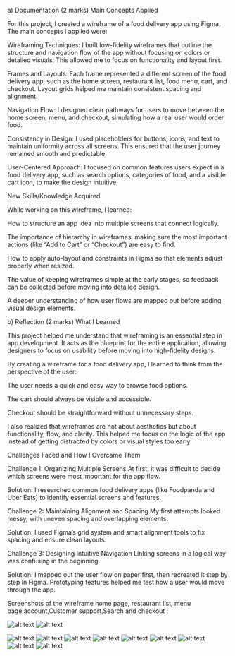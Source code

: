 a) Documentation (2 marks)
Main Concepts Applied

For this project, I created a wireframe of a food delivery app using Figma. The main concepts I applied were:

Wireframing Techniques: I built low-fidelity wireframes that outline the structure and navigation flow of the app without focusing on colors or detailed visuals. This allowed me to focus on functionality and layout first.

Frames and Layouts: Each frame represented a different screen of the food delivery app, such as the home screen, restaurant list, food menu, cart, and checkout. Layout grids helped me maintain consistent spacing and alignment.

Navigation Flow: I designed clear pathways for users to move between the home screen, menu, and checkout, simulating how a real user would order food.

Consistency in Design: I used placeholders for buttons, icons, and text to maintain uniformity across all screens. This ensured that the user journey remained smooth and predictable.

User-Centered Approach: I focused on common features users expect in a food delivery app, such as search options, categories of food, and a visible cart icon, to make the design intuitive.

New Skills/Knowledge Acquired

While working on this wireframe, I learned:

How to structure an app idea into multiple screens that connect logically.

The importance of hierarchy in wireframes, making sure the most important actions (like “Add to Cart” or “Checkout”) are easy to find.

How to apply auto-layout and constraints in Figma so that elements adjust properly when resized.

The value of keeping wireframes simple at the early stages, so feedback can be collected before moving into detailed design.

A deeper understanding of how user flows are mapped out before adding visual design elements.

b) Reflection (2 marks)
What I Learned

This project helped me understand that wireframing is an essential step in app development. It acts as the blueprint for the entire application, allowing designers to focus on usability before moving into high-fidelity designs.

By creating a wireframe for a food delivery app, I learned to think from the perspective of the user:

The user needs a quick and easy way to browse food options.

The cart should always be visible and accessible.

Checkout should be straightforward without unnecessary steps.

I also realized that wireframes are not about aesthetics but about functionality, flow, and clarity. This helped me focus on the logic of the app instead of getting distracted by colors or visual styles too early.

Challenges Faced and How I Overcame Them

Challenge 1: Organizing Multiple Screens
At first, it was difficult to decide which screens were most important for the app flow.

Solution: I researched common food delivery apps (like Foodpanda and Uber Eats) to identify essential screens and features.

Challenge 2: Maintaining Alignment and Spacing
My first attempts looked messy, with uneven spacing and overlapping elements.

Solution: I used Figma’s grid system and smart alignment tools to fix spacing and ensure clean layouts.

Challenge 3: Designing Intuitive Navigation
Linking screens in a logical way was confusing in the beginning.

Solution: I mapped out the user flow on paper first, then recreated it step by step in Figma. Prototyping features helped me test how a user would move through the app.

Screenshots of the wireframe  home page, restaurant list, menu page,account,Customer support,Search and checkout :

![alt text](<Screenshot 2025-08-20 003938.png>) ![alt text](<Screenshot 2025-08-20 003919.png>)

![alt text](<Screenshot 2025-08-20 004343.png>) ![alt text](<Screenshot 2025-08-20 004059.png>) ![alt text](<Screenshot 2025-08-20 004115.png>) ![alt text](<Screenshot 2025-08-20 004136.png>) ![alt text](<Screenshot 2025-08-20 004155.png>) ![alt text](<Screenshot 2025-08-20 004225.png>) ![alt text](<Screenshot 2025-08-20 004244.png>) ![alt text](<Screenshot 2025-08-20 004300.png>) ![alt text](<Screenshot 2025-08-20 004317.png>)